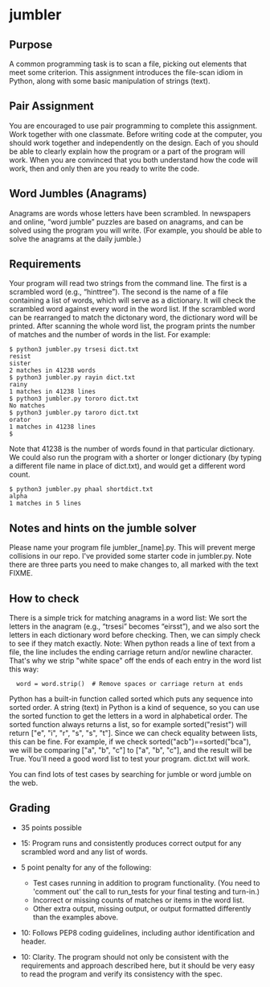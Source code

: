 # jumbler

## Purpose
A common programming task is to scan a file, picking out elements that meet some criterion. This assignment introduces the file-scan idiom in Python, along with some basic manipulation of strings (text).

## Pair Assignment
You are encouraged to use pair programming to complete this assignment. Work together with one classmate.
Before writing code at the computer, you should work together and independently on the design. Each of you should be able to clearly explain how the program or a part of the program will work. When you are convinced that you both understand how the code will work, then and only then are you ready to write the code.

## Word Jumbles (Anagrams)
Anagrams are words whose letters have been scrambled. In newspapers and online, “word jumble” puzzles are based on anagrams, and can be solved using the program you will write. (For example, you should be able to solve the anagrams at the daily jumble.)

## Requirements
Your program will read two strings from the command line. The first is a scrambled word (e.g., “hinttree”). The second is the name of a file containing a list of words, which will serve as a dictionary. It will check the scrambled word against every word in the word list. If the scrambled word can be rearranged to match the dictonary word, the dictionary word will be printed. After scanning the whole word list, the program prints the number of matches and the number of words in the list. For example:

```
$ python3 jumbler.py trsesi dict.txt
resist
sister
2 matches in 41238 words
$ python3 jumbler.py rayin dict.txt
rainy
1 matches in 41238 lines
$ python3 jumbler.py tororo dict.txt
No matches
$ python3 jumbler.py taroro dict.txt
orator
1 matches in 41238 lines
$ 
```
Note that 41238 is the number of words found in that particular dictionary. We could also run the program with a shorter or longer dictionary (by typing a different file name in place of dict.txt), and would get a different word count.
```
$ python3 jumbler.py phaal shortdict.txt
alpha
1 matches in 5 lines
```
## Notes and hints on the jumble solver
Please name your program file jumbler_[name].py. This will prevent merge collisions in our repo.
I've provided some starter code in jumbler.py. Note there are three parts you need to make changes to, all marked with the text FIXME.

## How to check
There is a simple trick for matching anagrams in a word list: We sort the letters in the anagram (e.g., “trsesi” becomes “eirsst”), and we also sort the letters in each dictionary word before checking. Then, we can simply check to see if they match exactly.
Note: When python reads a line of text from a file, the line includes the ending carriage return and/or newline character. That's why we strip "white space" off the ends of each entry in the word list this way:
```
  word = word.strip()  # Remove spaces or carriage return at ends
```  
Python has a built-in function called sorted which puts any sequence into sorted order. A string (text) in Python is a kind of sequence, so you can use the sorted function to get the letters in a word in alphabetical order. The sorted function always returns a list, so for example sorted("resist") will return ["e", "i", "r", "s", "s", "t"]. Since we can check equality between lists, this can be fine. For example, if we check sorted("acb")==sorted("bca"), we will be comparing ["a", "b", "c"] to ["a", "b", "c"], and the result will be True.
You'll need a good word list to test your program. dict.txt will work.

You can find lots of test cases by searching for jumble or word jumble on the web.

## Grading
* 35 points possible
* 15: Program runs and consistently produces correct output for any scrambled word and any list of words. 

* 5 point penalty for any of the following:
  * Test cases running in addition to program functionality. (You need to 'comment out' the call to run_tests for your final testing and turn-in.)
  * Incorrect or missing counts of matches or items in the word list.
  * Other extra output, missing output, or output formatted differently than the examples above.
* 10: Follows PEP8 coding guidelines, including author identification and header.
* 10: Clarity. The program should not only be consistent with the requirements and approach described here, but it should be very easy to read the program and verify its consistency with the spec.
